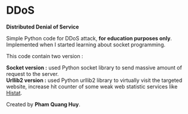 # DDoS  
<b>Distributed Denial of Service</b>

Simple Python code for DDoS attack, <b>for education purposes only</b>. Implemented when I started learning about socket programming.  
  
This code contain two version :  
  
<b>Socket version :</b> used Python socket library to send massive amount of request to the server.  
<b>Urllib2 version :</b> used Python urllib2 library to virtually visit the targeted website, increase hit counter of some weak web statistic services like <a target="_blank" href=http://www.histats.com/>Histat</a>.  
  
Created by <b>Pham Quang Huy</b>.

